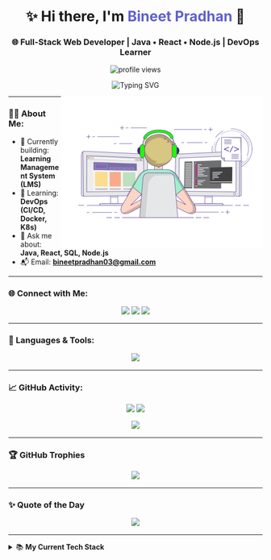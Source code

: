 <h1 align="center">✨ Hi there, I'm <span style="color:#5e60ce">Bineet Pradhan</span> 👋</h1>
<h3 align="center">🌐 Full-Stack Web Developer | Java • React • Node.js | DevOps Learner</h3>

<p align="center">
  <img src="https://komarev.com/ghpvc/?username=myself-bineet&label=Profile%20Views&color=5e60ce&style=flat-square" alt="profile views"/>
</p>

<p align="center">
  <img src="https://readme-typing-svg.herokuapp.com?font=Fira+Code&size=22&duration=2000&pause=500&color=5E60CE&width=435&lines=Welcome+to+my+GitHub+profile!;I'm+a+problem+solver+and+tech+enthusiast;Full-stack+web+developer+%F0%9F%94%A5" alt="Typing SVG" />
</p>

<img align="right" alt="coding gif" width="400" src="https://raw.githubusercontent.com/devSouvik/devSouvik/master/gif3.gif" />

---

### 🙋‍♂️ About Me:
- 🔭 Currently building: **Learning Management System (LMS)**  
- 🌱 Learning: **DevOps (CI/CD, Docker, K8s)**  
- 💬 Ask me about: **Java, React, SQL, Node.js**  
- 📬 Email: **bineetpradhan03@gmail.com**

---

### 🌐 Connect with Me:

<p align="center">
  <a href="https://www.linkedin.com/in/bineet-pradhan-2382aa258/" target="_blank"><img src="https://img.shields.io/badge/-LinkedIn-0A66C2?style=for-the-badge&logo=linkedin&logoColor=white"/></a>
  <a href="https://instagram.com/myself_bineet" target="_blank"><img src="https://img.shields.io/badge/-Instagram-E4405F?style=for-the-badge&logo=instagram&logoColor=white"/></a>
  <a href="mailto:bineetpradhan03@gmail.com"><img src="https://img.shields.io/badge/Gmail-D14836?style=for-the-badge&logo=gmail&logoColor=white" /></a>
</p>

---

### 🚀 Languages & Tools:

<p align="center">
  <img src="https://skillicons.dev/icons?i=js,ts,react,nodejs,express,java,python,mongodb,postgresql,html,css,git,docker,figma" />
</p>

---

### 📈 GitHub Activity:

<p align="center">
  <img src="https://github-readme-stats.vercel.app/api?username=myself-bineet&show_icons=true&theme=react&hide_border=true" width="48%" />
  <img src="https://github-readme-streak-stats.herokuapp.com/?user=myself-bineet&theme=react&hide_border=true" width="48%" />
</p>

<p align="center">
  <img src="https://github-readme-stats.vercel.app/api/top-langs/?username=myself-bineet&layout=compact&theme=react&hide_border=true" width="48%" />
</p>

---

### 🏆 GitHub Trophies

<p align="center">
  <img src="https://github-profile-trophy.vercel.app/?username=myself-bineet&theme=dracula&no-frame=true&column=6&margin-w=5" />
</p>

---

### ✨ Quote of the Day
<p align="center">
  <img src="https://quotes-github-readme.vercel.app/api?type=horizontal&theme=tokyonight" />
</p>

---

<details>
<summary>📚 <b>My Current Tech Stack</b></summary>

```bash
💻 Backend:    Node.js, Express.js, Java Spring Boot  
🌐 Frontend:   React.js, Next.js, HTML5, CSS3  
🗃️ Database:   MongoDB, PostgreSQL, MySQL  
⚙️ Tools:      Git, Docker, Postman, VSCode  
🎨 Design:     Figma, Adobe Illustrator, Photoshop
